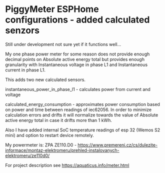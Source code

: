 # PiggyMeter ESPHome configurations - added calculated senzors

Still under development not sure yet if it functions well... 

My one phase power meter for some reason does not provide enough decimal points on Absolute active energy total but provides enough granularity with Instantaneous voltage in phase L1 and Instantaneous current in phase L1.

This adds two new calculated sensors.

instantaneous_power_in_phase_l1 - calculates power from current and voltage

calculated_energy_consumption - approximates power consumption based on power and time between readings of iec62056. In order to minimize calculation errors and drifts it will normalize towards the value of Absolute active energy total in case it drifts more than 1 kWh.

Also I have added internal SoC temperature readings of esp 32 (Wemos S2 mini) and option to restart device remotely. 

My powermeter is: ZPA ZE110.D0 - https://www.premereni.cz/cs/dulezite-informace/montaz-elektromeru/prehled-instalovanych-elektromeru/ze110d0/ 

For project description see https://aquaticus.info/meter.html
